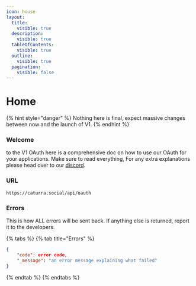 ```yaml
---
icon: house
layout:
  title:
    visible: true
  description:
    visible: true
  tableOfContents:
    visible: true
  outline:
    visible: true
  pagination:
    visible: false
---
```


# Home

{% hint style="danger" %}
Nothing here is final, expect massive changes between now and the launch of V1.
{% endhint %}

### Welcome

to the V1 OAuth here is a comprehensive doc on how to use our OAuth for your applications. Make sure to read everything, For any extra explanations please head over to our [discord](https://discord.gg/NkUtMFraHg).

### URL

`https://caturra.social/api/oauth`

### Errors

This is how ALL errors will be sent back. If anything else is returned, report it to the developers.

{% tabs %}
{% tab title="Errors" %}
```json
{
    "code": error code,
    "_message": "an error message explaining what failed"
}
```
{% endtab %}
{% endtabs %}
